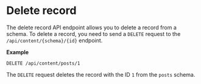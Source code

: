 # Delete record

The delete record API endpoint allows you to delete a record from a schema. To delete a record, you need to send a `DELETE` request to the `/api/content/{schema}/{id}` endpoint.

**Example**

```http
DELETE /api/content/posts/1
```

The `DELETE` request deletes the record with the ID `1` from the `posts` schema.
